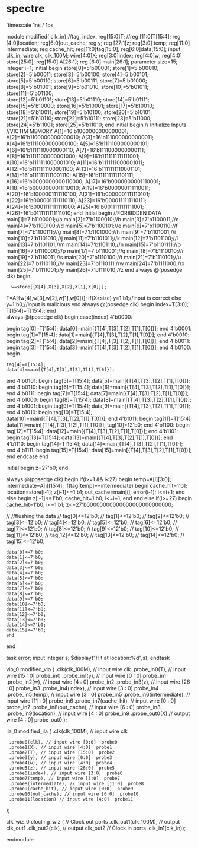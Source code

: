 # spectre

`timescale 1ns / 1ps

module modified( clk_in);//tag, index, 
 reg[15:0]T;
 //reg [11:0]T[15:4];
 reg [4:0]location;
 reg[6:0]out_cache;
 reg y;
 reg [27:1]z;
 reg[3:0] temp;
 reg[11:0] intermediate;
 reg cache_hit;
 reg[11:0]tag[15:0];
 reg[6:0]data[15:0];
  input clk_in;
  wire clk, clk_100M;
 wire[4:0]X;
 reg[3:0]index;
 reg[4:0]w;
 reg[4:0] store[25:0];
 reg[15:0] A[26:1];
 reg [6:0] main[26:1];
 parameter size=15;
 integer i=1;
 initial begin
   store[0]=5'b00001;
	store[1]=5'b00010;
   store[2]=5'b00011;
	store[3]=5'b00100;
	store[4]=5'b00101;
   store[5]=5'b00110;
	store[6]=5'b00111;
	store[7]=5'b01000;
	store[8]=5'b01001;
	store[9]=5'b01010;
   store[10]=5'b01011;
   store[11]=5'b01100;		 
   store[12]=5'b01101;
   store[13]=5'b01110;
	store[14]=5'b01111;
	store[15]=5'b10000;
   store[16]=5'b10001;
	store[17]=5'b10010;
	store[18]=5'b10011;
	store[19]=5'b10100;
	store[20]=5'b10101;
	store[21]=5'b10110;
	store[22]=5'b10111;
	store[23]=5'b11000;
	store[24]=5'b11001;
	store[25]=5'b11010;
end
initial begin
		// Initialize Inputs
	//VICTIM MEMORY	
    A[1]=16'b1000000000000001;
	A[2]=16'b1100000000000010;
    A[3]=16'b1110000000000011;
    A[4]=16'b1111000000000100;
    A[5]=16'b1111100000000101;
    A[6]=16'b1111110000000110;
    A[7]=16'b1111000000000111;
    A[8]=16'b1111100000001000;
    A[9]=16'b1111111111111001;
    A[10]=16'b1111111000001010;
    A[11]=16'b1111111000001011;
    A[12]=16'b1111111100001100;
	A[13]=16'b1111111110001101;
	A[14]=16'b1111111111001110;
	A[15]=16'b1111111111101111;
	A[16]=16'b0000000000110000;
	A[17]=16'b0000000001110001;
    A[18]=16'b0000000011110010;
	A[19]=16'b000000111110011;
	A[20]=16'b1000001111110100;
    A[21]=16'b0000001111110101;
	A[22]=16'b0000011111110110;
	A[23]=16'b0000111111110111;
	A[24]=16'b0001111111111000;
	A[25]=16'b0011111111111001;
	A[26]=16'b0111111111111010;
	end
	initial begin 
	//FORBIDDEN DATA
	main[1]=7'b1100001;//a
	main[2]=7'b1100010;//b
	main[3]=7'b1100011;//c
	main[4]=7'b1100100;//d
	main[5]=7'b1100101;//e
	main[6]=7'b1100110;//f
	main[7]=7'b1100111;//g
	main[8]=7'b1101000;//h
	main[9]=7'b1101001;//i
	main[10]=7'b1101010;//j
	main[11]=7'b1101011;//k
	main[12]=7'b1101100;//l
	main[13]=7'b1101101;//m
	main[14]=7'b1101110;//n
	main[15]=7'b1101111;//o
	main[16]=7'b1110000;//p
	main[17]=7'b1110001;//q
	main[18]=7'b1110010;//r
	main[19]=7'b1110011;//s
	main[20]=7'b1110100;//t
	main[21]=7'b1110101;//u
	main[22]=7'b1110110;//v
	main[23]=7'b1110111;//w
	main[24]=7'b1111000;//x
	main[25]=7'b1111001;//y
	main[26]=7'b1111010;//z
	end
always @(posedge clk)
begin
     
	  w=store[{X[4],X[3],X[2],X[1],X[0]}]; 
  T=A[{w[4],w[3],w[2],w[1],w[0]}];
		   if(X<size)
	 y=1'b1;//input is correct
	  else 
	   y=1'b0;//input is malicious
end
 always @(posedge clk)
 begin
  index=T[3:0];
  T[15:4]=T[15:4];
end	 
always @(posedge clk)
begin
  case(index)
4'b0000:

begin
	tag[0]=T[15:4];
	data[0]=main[{T[4],T[3],T[2],T[1],T[0]}];
end
4'b0001:
begin
	tag[1]=T[15:4];
	data[1]=main[{T[4],T[3],T[2],T[1],T[0]}];
end
4'b0010:
begin
	tag[2]=T[15:4];
	data[2]=main[{T[4],T[3],T[2],T[1],T[0]}];
end
4'b0011:
begin
	tag[3]=T[15:4];
	data[3]=main[{T[4],T[3],T[2],T[1],T[0]}];
end
4'b0100:
begin

	tag[4]=T[15:4];
	data[4]=main[{T[4],T[3],T[2],T[1],T[0]}];
end
4'b0101:
begin
	tag[5]=T[15:4];
	data[5]=main[{T[4],T[3],T[2],T[1],T[0]}];
end
4'b0110:
begin
	tag[6]=T[15:4];
	data[6]=main[{T[4],T[3],T[2],T[1],T[0]}];
end
4'b0111:
begin
	tag[7]=T[15:4];
	data[7]=main[{T[4],T[3],T[2],T[1],T[0]}];
end
4'b1000:
begin
	tag[8]=T[15:4];
	data[8]=main[{T[4],T[3],T[2],T[1],T[0]}];
end
4'b1001:
begin
	tag[9]=T[15:4];
	data[9]=main[{T[4],T[3],T[2],T[1],T[0]}];
end
4'b1010:
begin
	tag[10]=T[15:4];
	data[10]=main[{T[4],T[3],T[2],T[1],T[0]}];
end
4'b1011:
begin
	tag[11]=T[15:4];
	data[11]=main[{T[4],T[3],T[2],T[1],T[0]}];
	tag[10]=12'b0;
end
4'b1100:
begin
	tag[12]=T[15:4];
	data[12]=main[{T[4],T[3],T[2],T[1],T[0]}];
end
4'b1101:
begin
	tag[13]=T[15:4];
	data[13]=main[{T[4],T[3],T[2],T[1],T[0]}];
end
4'b1110:
begin
	tag[14]=T[15:4];
	data[14]=main[{T[4],T[3],T[2],T[1],T[0]}];
end
4'b1111:
begin
	tag[15]=T[15:4];
	data[15]=main[{T[4],T[3],T[2],T[1],T[0]}];
end
  endcase
 end

 initial begin 
	z=27'b0;
 end

always @(posedge clk)
 begin
if(i>=1 && i<27)
begin
	temp=A[i][3:0];
	intermediate=A[i][15:4];
if(tag[temp]==intermediate)
	begin 
	cache_hit=1'b1;
	location=store[i-1];
	z[i-1]<=1'b1;
	out_cache=main[i];
	error(i-1);
	i<=i+1;
	end
else 
	begin
	z[i-1]<=1'b0;
	cache_hit=1'b0;
	i<=i+1;
	end 
end
else if(i>=27)
	begin
	cache_hit=1'b0;
	i<=1'b1;
	z<=27'b00000000000000000000000000;

//	//flushing the data
//	tag[0]<=12'b0;
//	tag[1]<=12'b0;
//	tag[2]<=12'b0;
//	tag[3]<=12'b0;
//	tag[4]<=12'b0;
//	tag[5]<=12'b0;
//	tag[6]<=12'b0;
//	tag[7]<=12'b0;
//	tag[8]<=12'b0;
//	tag[9]<=12'b0;
//	tag[10]<=12'b0;
//	tag[11]<=12'b0;
//	tag[12]<=12'b0;
//	tag[13]<=12'b0;
//	tag[14]<=12'b0;
//	tag[15]<=12'b0;
    
    data[0]<=7'b0;
    data[1]<=7'b0;
    data[2]<=7'b0;
    data[3]<=7'b0;
    data[4]<=7'b0;
    data[5]<=7'b0;
    data[6]<=7'b0;
    data[7]<=7'b0;
    data[8]<=7'b0;
    data[9]<=7'b0;
    data[10]<=7'b0;
    data[11]<=7'b0;
    data[12]<=7'b0;
    data[13]<=7'b0;
    data[14]<=7'b0;
    data[15]<=7'b0;
    end
end
 
 
 task error;
	  input integer s; 
 $display("Hit at location:%d",s);
 endtask
 
 vio_0 modified_vio (
   .clk(clk_100M),                // input wire clk
   .probe_in0(T),    // input wire [15 : 0] probe_in0
   .probe_in1(y),    // input wire [0 : 0] probe_in1
   .probe_in2(w),    // input wire [4 : 0] probe_in2
   .probe_in3(z),    // input wire [26 : 0] probe_in3
   .probe_in4(index),    // input wire [3 : 0] probe_in4
   .probe_in5(temp),    // input wire [3 : 0] probe_in5
   .probe_in6(intermediate),    // input wire [11 : 0] probe_in6
   .probe_in7(cache_hit),    // input wire [0 : 0] probe_in7
   .probe_in8(out_cache),    // input wire [6 : 0] probe_in8
   .probe_in9(location),    // input wire [4 : 0] probe_in9
   .probe_out0(X)  // output wire [4 : 0] probe_out0
 );
  
 
 ila_0 modified_ila (
     .clk(clk_100M), // input wire clk
 
 
     .probe0(clk), // input wire [0:0]  probe0  
     .probe1(X), // input wire [4:0]  probe1 
     .probe2(T), // input wire [15:0]  probe2 
     .probe3(y), // input wire [0:0]  probe3 
     .probe4(w), // input wire [4:0]  probe4 
     .probe5(z), // input wire [26:0]  probe5 
     .probe6(index), // input wire [3:0]  probe6 
     .probe7(temp), // input wire [3:0]  probe7 
     .probe8(intermediate), // input wire [11:0]  probe8 
     .probe9(cache_hit), // input wire [0:0]  probe9 
     .probe10(out_cache), // input wire [6:0]  probe10 
     .probe11(location) // input wire [4:0]  probe11
 );
 
  clk_wiz_0 clocling_wiz
   (
    // Clock out ports
    .clk_out1(clk_100M),     // output clk_out1
    .clk_out2(clk),     // output clk_out2
   // Clock in ports
    .clk_in1(clk_in)); 
 
endmodule
